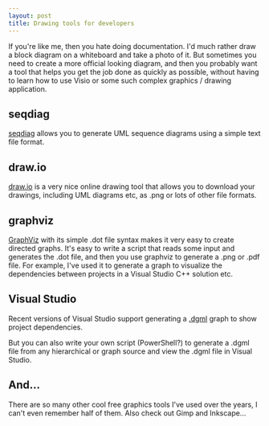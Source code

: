 ```yaml
---
layout: post
title: Drawing tools for developers
---
```


If you're like me, then you hate doing documentation. I'd much rather draw a block diagram on a whiteboard and take a photo of it. But sometimes you need to create a more official looking diagram, and then you probably want a tool that helps you get the job done as quickly as possible, without having to learn how to use Visio or some such complex graphics / drawing application.

## seqdiag

[seqdiag][1] allows you to generate UML sequence diagrams using a simple text file format.

## draw.io

[draw.io][2] is a very nice online drawing tool that allows you to download your drawings, including UML diagrams etc, as .png or lots of other file formats.

## graphviz

[GraphViz][3] with its simple .dot file syntax makes it very easy to create directed graphs. It's easy to write a script that reads some input and generates the .dot file, and then you use graphviz to generate a .png or .pdf file. For example, I've used it to generate a graph to visualize the dependencies between projects in a Visual Studio C++ solution etc.

## Visual Studio

Recent versions of Visual Studio support generating a [.dgml][4] graph to show project dependencies.

But you can also write your own script (PowerShell?) to generate a .dgml file from any hierarchical or graph source and view the .dgml file in Visual Studio.

## And...

There are so many other cool free graphics tools I've used over the years, I can't even remember half of them. Also check out Gimp and Inkscape...

[1]: http://blockdiag.com/en/seqdiag/ "seqdiag"
[2]: https://www.draw.io/
[3]: http://www.graphviz.org/ "graphviz / dot"
[4]: http://en.wikipedia.org/wiki/DGML "Directed graph markup language"
